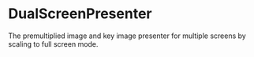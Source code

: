 # DualScreenPresenter
The premultiplied image and key image presenter for multiple screens by scaling to full screen mode.
